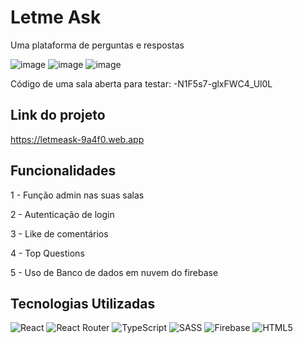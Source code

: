 # Letme Ask

Uma plataforma de perguntas e respostas

![image](https://user-images.githubusercontent.com/18178688/166744231-f9dd8fc0-1d3d-4546-86e8-34dd118c2e46.png)
![image](https://user-images.githubusercontent.com/18178688/166744332-b6f702cf-20ad-4b41-8a21-81cf7d925516.png)
![image](https://user-images.githubusercontent.com/18178688/166744799-2160d60e-40e2-4423-a80e-0777e898cf98.png)

Código de uma sala aberta para testar: -N1F5s7-glxFWC4_Ul0L

## Link do projeto

https://letmeask-9a4f0.web.app

## Funcionalidades

1 - Função admin nas suas salas

2 - Autenticação de login

3 - Like de comentários

4 - Top Questions

5 - Uso de Banco de dados em nuvem do firebase

## Tecnologias Utilizadas

![React](https://img.shields.io/badge/react-%2320232a.svg?style=for-the-badge&logo=react&logoColor=%2361DAFB)
![React Router](https://img.shields.io/badge/React_Router-CA4245?style=for-the-badge&logo=react-router&logoColor=white)
![TypeScript](https://img.shields.io/badge/typescript-%23007ACC.svg?style=for-the-badge&logo=typescript&logoColor=white)
![SASS](https://img.shields.io/badge/SASS-hotpink.svg?style=for-the-badge&logo=SASS&logoColor=white)
![Firebase](https://img.shields.io/badge/firebase-%23039BE5.svg?style=for-the-badge&logo=firebase)
![HTML5](https://img.shields.io/badge/html5-%23E34F26.svg?style=for-the-badge&logo=html5&logoColor=white)
